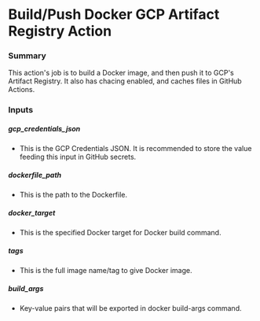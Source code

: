 # Build/Push Docker GCP Artifact Registry Action

### Summary

This action's job is to build a Docker image, and then push it to GCP's Artifact Registry. It also has chacing enabled, and caches files in GitHub Actions.

### Inputs

##### gcp_credentials_json

- This is the GCP Credentials JSON. It is recommended to store the value feeding this input in GitHub secrets.

##### dockerfile_path

- This is the path to the Dockerfile.

##### docker_target

- This is the specified Docker target for Docker build command.

##### tags

- This is the full image name/tag to give Docker image.

##### build_args

- Key-value pairs that will be exported in docker build-args command.

